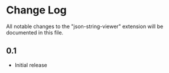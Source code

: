 # Change Log

All notable changes to the "json-string-viewer" extension will be documented in this file.

## 0.1

- Initial release
